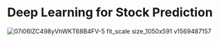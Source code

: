 # Deep Learning for Stock Prediction
![07i06lZC498yVhWKT68B4FV-5 fit_scale size_1050x591 v1569487157](https://user-images.githubusercontent.com/62320593/95682027-1555e600-0bb1-11eb-9afe-5f4499a466de.jpg)
